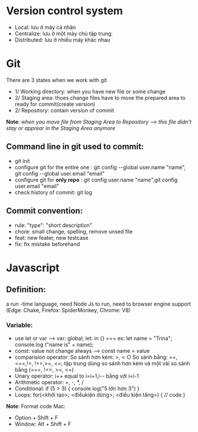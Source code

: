 # Version control system

- Local: lưu ở máy cá nhân
- Centralize: lưu ở một máy
chủ tập trung.
- Distributed: lưu ở nhiều
máy khác nhau

# Git

There are 3 states when we work with git
- 1/ Working directory: when you have new file or some change
- 2/ Staging area: thoes change files have to move the prepared area to ready for commit(create version)
- 2/ Repository: contain version of commit

**Note**: *when you move file from Staging Area to Repository --> this file didn't stay or apprear in the Staging Area anymore*

## Command line in git used to commit:
- git init
- configure git for the entire one : git config --global user.name "name", git config --global user.email "email"
- configure git for **only repo** : git config user.name "name",git config user.email "email"
- check history of commit: git log

## Commit convention:
- rule: "type": "short description"
- chore: small change, spelling, remove unsed file
- feat: new feater, new testcase
- fix: fix mistake beforehand

# Javascript

## Definition: 
a run -time language, need Node Js to run, need to browser engine support (Edge: Chake, Firefox: SpiderMonkey, Chrome: V8)

### Variable:
- use let or var --> var: global; let: in {} === ex: let name = "Trina"; console.log ("name is" + name);
- const: value not change always --> const name = value 
- comparision operator: So sánh hơn kém: >, <
○ So sánh bằng: ==, ===,!=, !==,>=, <=; tập trung dùng so sánh hơn
kém và một vài so sánh bằng (===,
!==, >=, <=)
- Unary operator: i++ equal to  i=i+1,i-- bằng với i=i-1
- Arithmetic operator: +, -, *, /
- Conditional: 
if (5 > 3) {
console.log("5 lớn hơn 3")
}
- Loops: for(<khởi tạo>; <điềukiện dừng>; <điều kiện tăng>) 
{
// code }

**Note**: Format code Mac: 
- Option + Shift + F
- Window: Alt + Shift + F


